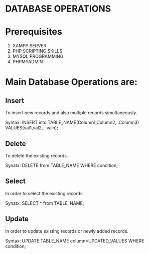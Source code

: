 # DATABASE OPERATIONS 
# Prerequisites     
1) XAMPP SERVER
2) PHP SCRIPTING SKILLS
3) MYSQL PROGRAMMING
4) PHPMYADMIN 
# Main Database Operations are:
## Insert 
To insert new records and also multiple records simultaneously.

Syntax:  INSERT into TABLE_NAME(Column1,Column2,..Column3) VALUES(val1,val2,...valn);

## Delete 

To delete the existing records.

Synatx: DELETE from TABLE_NAME WHERE condition;

## Select 

In order to select the existing records 

Synatx: SELECT * from TABLE_NAME;

## Update

In order to update existing records or newly added records.

Syntax: UPDATE TABLE_NAME column=UPDATED_VALUES WHERE condition;

